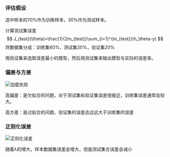### 评估假设

选中样本的70%作为训练样本，30%作为测试样本。

计算测试集误差
$$
J_{test}(\theta)=\frac{1}{2m_{test}}\sum_{i=1}^{m_{test}}(h_\theta-y)
$$
将数据集分成：训练集60%，测试集20%，验证集20%

用验证集来选取误差最小的模型，然后用测试集来输出模型与实际的误差率。

### 偏差与方差

![加载失败](https://raw.githubusercontent.com/georgezhou314/imageRepo/master/ML/误差.png)

高偏差：是欠拟合的问题，对于测试集和验证集误差很接近，训练集误差通常会较大。

高方差：是过拟合的问题，验证集的误差会远远大于训练集的误差

### 正则化误差

![正则化误差](https://github.com/georgezhou314/imageRepo/raw/master/ML/normalize_error.png)

随着λ的增大，样本数据集误差会增大，但是测试集合误差会减小